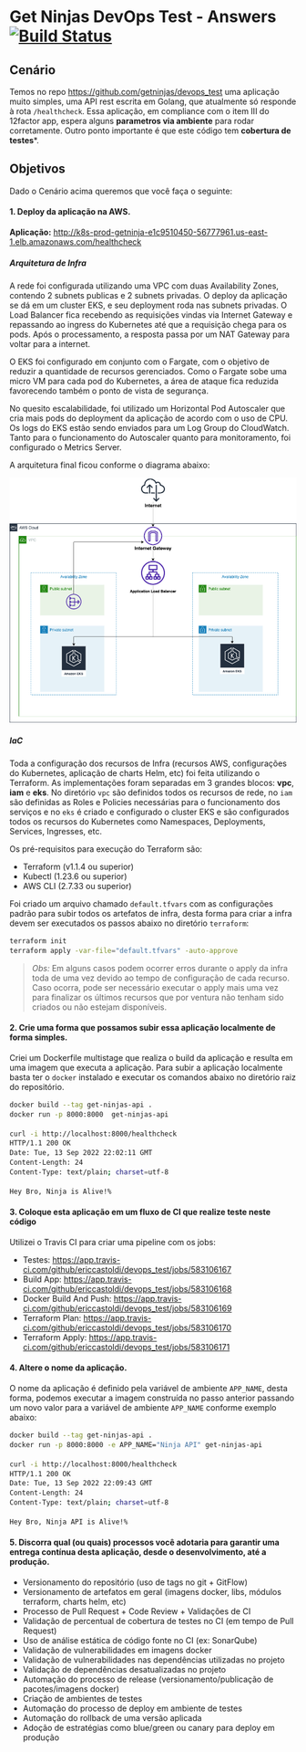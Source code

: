 # Get Ninjas DevOps Test - Answers  [![Build Status](https://app.travis-ci.com/ericcastoldi/devops_test.svg?branch=master)](https://app.travis-ci.com/ericcastoldi/devops_test)

## Cenário
Temos no repo https://github.com/getninjas/devops_test uma aplicação muito simples, uma API rest escrita em Golang, que atualmente só responde à rota `/healthcheck`. Essa aplicação, em compliance com o item III do 12factor app, espera alguns **parametros via ambiente** para rodar corretamente.
Outro ponto importante é que este código tem **cobertura de testes***.

## Objetivos
Dado o Cenário acima queremos que você faça o seguinte:

#### 1. Deploy da aplicação na AWS.

**Aplicação:** http://k8s-prod-getninja-e1c9510450-56777961.us-east-1.elb.amazonaws.com/healthcheck

##### Arquitetura de Infra

A rede foi configurada utilizando uma VPC com duas Availability Zones, contendo 2 subnets publicas e 2 subnets privadas. O deploy da aplicação se dá em um cluster EKS, e seu deployment roda nas subnets privadas. O Load Balancer fica recebendo as requisições vindas via Internet Gateway e repassando ao ingress do Kubernetes até que a requisição chega para os pods. Após o processamento, a resposta passa por um NAT Gateway para voltar para a internet. 

O EKS foi configurado em conjunto com o Fargate, com o objetivo de reduzir a quantidade de recursos gerenciados. Como o Fargate sobe uma micro VM para cada pod do Kubernetes, a área de ataque fica reduzida favorecendo também o ponto de vista de segurança.

No quesito escalabilidade, foi utilizado um Horizontal Pod Autoscaler que cria mais pods do deployment da aplicação de acordo com o uso de CPU. Os logs do EKS estão sendo enviados para um Log Group do CloudWatch. Tanto para o funcionamento do Autoscaler quanto para monitoramento, foi configurado o Metrics Server.

A arquitetura final ficou conforme o diagrama abaixo:

![Get Ninjas Test - Infra Diagram](get-ninjas-test-diagram.drawio.png "Get Ninjas Test - Infra Diagram")

##### IaC

Toda a configuração dos recursos de Infra (recursos AWS, configurações do Kubernetes, aplicação de charts Helm, etc) foi feita utilizando o Terraform. As implementações foram separadas em 3 grandes blocos: **vpc**, **iam** e **eks**. No diretório `vpc` são definidos todos os recursos de rede, no `iam` são definidas as Roles e Policies necessárias para o funcionamento dos serviços e no `eks` é criado e configurado o cluster EKS e são configurados todos os recursos do Kubernetes como Namespaces, Deployments, Services, Ingresses, etc.

Os pré-requisitos para execução do Terraform são:

- Terraform (v1.1.4 ou superior)
- Kubectl (1.23.6 ou superior)
- AWS CLI (2.7.33 ou superior)

Foi criado um arquivo chamado `default.tfvars` com as configurações padrão para subir todos os artefatos de infra, desta forma para criar a infra devem ser executados os passos abaixo no diretório `terraform`:

```sh
terraform init
terraform apply -var-file="default.tfvars" -auto-approve
```

> *Obs:* Em alguns casos podem ocorrer erros durante o apply da infra toda de uma vez devido ao tempo de configuração de cada recurso. Caso ocorra, pode ser necessário executar o apply mais uma vez para finalizar os últimos recursos que por ventura não tenham sido criados ou não estejam disponíveis.

#### 2. Crie uma forma que possamos subir essa aplicação localmente de forma simples.

Criei um Dockerfile multistage que realiza o build da aplicação e resulta em uma imagem que executa a aplicação. Para subir a aplicação localmente basta ter o `docker` instalado e executar os comandos abaixo no diretório raiz do repositório.

```sh
docker build --tag get-ninjas-api .
docker run -p 8000:8000  get-ninjas-api

curl -i http://localhost:8000/healthcheck
HTTP/1.1 200 OK
Date: Tue, 13 Sep 2022 22:02:11 GMT
Content-Length: 24
Content-Type: text/plain; charset=utf-8

Hey Bro, Ninja is Alive!%
```

#### 3. Coloque esta aplicação em um fluxo de CI que realize teste neste código

Utilizei o Travis CI para criar uma pipeline com os jobs:

- Testes: https://app.travis-ci.com/github/ericcastoldi/devops_test/jobs/583106167
- Build App: https://app.travis-ci.com/github/ericcastoldi/devops_test/jobs/583106168
- Docker Build And Push: https://app.travis-ci.com/github/ericcastoldi/devops_test/jobs/583106169
- Terraform Plan: https://app.travis-ci.com/github/ericcastoldi/devops_test/jobs/583106170
- Terraform Apply: https://app.travis-ci.com/github/ericcastoldi/devops_test/jobs/583106171

#### 4. Altere o nome da aplicação.

O nome da aplicação é definido pela variável de ambiente `APP_NAME`, desta forma, podemos executar a imagem construída no passo anterior passando um novo valor para a variável de ambiente `APP_NAME` conforme exemplo abaixo: 

```sh
docker build --tag get-ninjas-api .
docker run -p 8000:8000 -e APP_NAME="Ninja API" get-ninjas-api

curl -i http://localhost:8000/healthcheck
HTTP/1.1 200 OK
Date: Tue, 13 Sep 2022 22:09:43 GMT
Content-Length: 24
Content-Type: text/plain; charset=utf-8

Hey Bro, Ninja API is Alive!%
```

#### 5. Discorra qual (ou quais) processos você adotaria para garantir uma entrega contínua desta aplicação, desde o desenvolvimento, até a produção.

- Versionamento do repositório (uso de tags no git + GitFlow)
- Versionamento de artefatos em geral (imagens docker, libs, módulos terraform, charts helm, etc)
- Processo de Pull Request + Code Review + Validações de CI
- Validação de percentual de cobertura de testes no CI (em tempo de Pull Request)
- Uso de análise estática de código fonte no CI (ex: SonarQube)
- Validação de vulnerabilidades em imagens docker
- Validação de vulnerabilidades nas dependências utilizadas no projeto
- Validação de dependências desatualizadas no projeto
- Automação do processo de release (versionamento/publicação de pacotes/imagens docker)
- Criação de ambientes de testes  
- Automação do processo de deploy em ambiente de testes
- Automação do rollback de uma versão aplicada
- Adoção de estratégias como blue/green ou canary para deploy em produção
